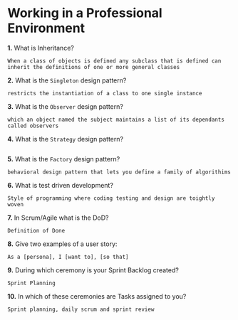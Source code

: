 # Working in a Professional Environment

**1.** What is Inheritance?
<!-- enter you answer in the space below -->
```
When a class of objects is defined any subclass that is defined can inherit the definitions of one or more general classes

```
**2.** What is the `Singleton` design pattern?
<!-- enter you answer in the space below -->
```
restricts the instantiation of a class to one single instance

```
**3.** What is the `Observer` design pattern?
<!-- enter you answer in the space below -->
```
which an object named the subject maintains a list of its dependants called observers

```
**4.** What is the `Strategy` design pattern?
<!-- enter you answer in the space below -->
```

```
**5.** What is the `Factory` design pattern?
<!-- enter you answer in the space below -->
```
behavioral design pattern that lets you define a family of algorithims

```
**6.** What is test driven development?
<!-- enter you answer in the space below -->
```
Style of programming where coding testing and design are toightly woven

```
**7.** In Scrum/Agile what is the DoD?
<!-- enter you answer in the space below -->
```
Definition of Done
```
**8.** Give two examples of a user story:
<!-- enter you answer in the space below -->
```
As a [persona], I [want to], [so that]

```
**9.** During which ceremony is your Sprint Backlog created?
<!-- enter you answer in the space below -->
```
Sprint Planning
```
**10.** In which of these ceremonies are Tasks assigned to you?
<!-- enter you answer in the space below -->
```
Sprint planning, daily scrum and sprint review
```